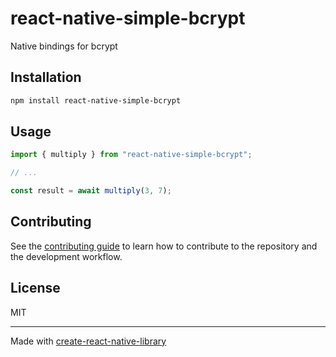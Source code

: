 # react-native-simple-bcrypt
Native bindings for bcrypt
## Installation

```sh
npm install react-native-simple-bcrypt
```

## Usage

```js
import { multiply } from "react-native-simple-bcrypt";

// ...

const result = await multiply(3, 7);
```

## Contributing

See the [contributing guide](CONTRIBUTING.md) to learn how to contribute to the repository and the development workflow.

## License

MIT

---

Made with [create-react-native-library](https://github.com/callstack/react-native-builder-bob)
